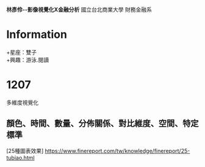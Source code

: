 **林彥伶--影像視覺化X金融分析**
國立台北商業大學 財務金融系

Information
==========================
+星座：雙子  
+興趣：游泳.閱讀  




1207
=========================

多維度視覺化  

## 顏色、時間、數量、分佈關係、對比維度、空間、特定標準 ##

[25種圖表效果] <https://www.finereport.com/tw/knowledge/finereport/25-tubiao.html>

